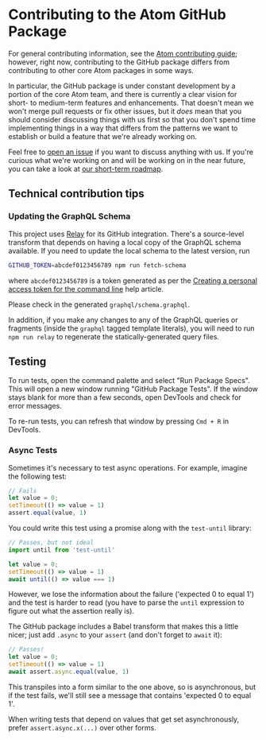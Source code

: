 # Contributing to the Atom GitHub Package

For general contributing information, see the [Atom contributing guide](https://github.com/atom/atom/blob/master/CONTRIBUTING.md); however, right now, contributing to the GitHub package differs from contributing to other core Atom packages in some ways.

In particular, the GitHub package is under constant development by a portion of the core Atom team, and there is currently a clear vision for short- to medium-term features and enhancements. That doesn't mean we won't merge pull requests or fix other issues, but it *does* mean that you should consider discussing things with us first so that you don't spend time implementing things in a way that differs from the patterns we want to establish or build a feature that we're already working on.

Feel free to [open an issue](https://github.com/atom/github/issues) if you want to discuss anything with us. If you're curious what we're working on and will be working on in the near future, you can take a look at [our short-term roadmap](https://github.com/atom/github/projects/8).

## Technical contribution tips

### Updating the GraphQL Schema

This project uses [Relay](https://github.com/facebook/relay) for its GitHub integration. There's a source-level transform that depends on having a local copy of the GraphQL schema available. If you need to update the local schema to the latest version, run

```bash
GITHUB_TOKEN=abcdef0123456789 npm run fetch-schema
```

where `abcdef0123456789` is a token generated as per the [Creating a personal access token for the command line](https://help.github.com/articles/creating-a-personal-access-token-for-the-command-line/) help article.

Please check in the generated `graphql/schema.graphql`.

In addition, if you make any changes to any of the GraphQL queries or fragments (inside the `graphql` tagged template literals), you will need to run `npm run relay` to regenerate the statically-generated query files.

## Testing

To run tests, open the command palette and select "Run Package Specs". This will open a new window running "GitHub Package Tests". If the window stays blank for more than a few seconds, open DevTools and check for error messages.

To re-run tests, you can refresh that window by pressing `Cmd + R` in DevTools.

### Async Tests

Sometimes it's necessary to test async operations. For example, imagine the following test:

```javascript
// Fails
let value = 0;
setTimeout(() => value = 1)
assert.equal(value, 1)
```

You could write this test using a promise along with the `test-until` library:

```javascript
// Passes, but not ideal
import until from 'test-until'

let value = 0;
setTimeout(() => value = 1)
await until(() => value === 1)
```

However, we lose the information about the failure ('expected 0 to equal 1') and the test is harder to read (you have to parse the `until` expression to figure out what the assertion really is).

The GitHub package includes a Babel transform that makes this a little nicer; just add `.async` to your `assert` (and don't forget to `await` it):

```javascript
// Passes!
let value = 0;
setTimeout(() => value = 1)
await assert.async.equal(value, 1)
```

This transpiles into a form similar to the one above, so is asynchronous, but if the test fails, we'll still see a message that contains 'expected 0 to equal 1'.

When writing tests that depend on values that get set asynchronously, prefer `assert.async.x(...)` over other forms.
